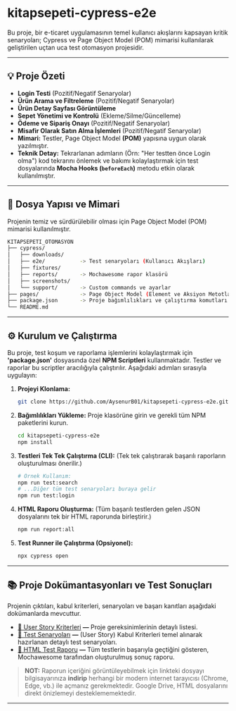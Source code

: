 # kitapsepeti-cypress-e2e

Bu proje, bir e-ticaret uygulamasının temel kullanıcı akışlarını kapsayan kritik senaryoları; Cypress ve Page Object Model (POM) mimarisi kullanılarak geliştirilen uçtan uca test otomasyon projesidir.

---

## 💡 Proje Özeti

* **Login Testi** (Pozitif/Negatif Senaryolar)
* **Ürün Arama ve Filtreleme**  (Pozitif/Negatif Senaryolar)
* **Ürün Detay Sayfası Görüntüleme**
* **Sepet Yönetimi ve Kontrolü** (Ekleme/Silme/Güncelleme)
* **Ödeme ve Sipariş Onayı** (Pozitif/Negatif Senaryolar)
* **Misafir Olarak Satın Alma İşlemleri** (Pozitif/Negatif Senaryolar)
* **Mimari:** Testler, Page Object Model **(POM)** yapısına uygun olarak yazılmıştır.
* **Teknik Detay:** Tekrarlanan adımların (Örn: "Her testten önce Login olma") kod tekrarını önlemek ve bakımı kolaylaştırmak için test dosyalarında **Mocha Hooks (`beforeEach`)** metodu etkin olarak kullanılmıştır.

---

## 📁 Dosya Yapısı ve Mimari

Projenin temiz ve sürdürülebilir olması için Page Object Model (POM) mimarisi kullanılmıştır.

```bash
KITAPSEPETI_OTOMASYON
├── cypress/
│   ├── downloads/     
│   ├── e2e/           -> Test senaryoları (Kullanıcı Akışları)
│   ├── fixtures/      
│   ├── reports/       -> Mochawesome rapor klasörü
│   ├── screenshots/   
│   └── support/       -> Custom commands ve ayarlar
├── pages/             -> Page Object Model (Element ve Aksiyon Metotları)
├── package.json       -> Proje bağımlılıkları ve çalıştırma komutları
└── README.md
```

---

## ⚙️ Kurulum ve Çalıştırma

Bu proje, test koşum ve raporlama işlemlerini kolaylaştırmak için **'package.json'** dosyasında özel **NPM Scriptleri** kullanmaktadır. Testler ve raporlar bu scriptler aracılığıyla çalıştırılır. Aşağıdaki adımları sırasıyla uygulayın:

1.  **Projeyi Klonlama:**
    ```bash
    git clone https://github.com/AysenurB01/kitapsepeti-cypress-e2e.git
    ```
2.  **Bağımlılıkları Yükleme:** Proje klasörüne girin ve gerekli tüm NPM paketlerini kurun.
    ```bash
    cd kitapsepeti-cypress-e2e
    npm install
    ```
3.  **Testleri Tek Tek Çalıştırma (CLI):** (Tek tek çalıştırarak başarılı raporların oluşturulması önerilir.)
    ```bash
    # Örnek Kullanım:
    npm run test:search
    # ...Diğer tüm test senaryoları buraya gelir
    npm run test:login
    ```
4.  **HTML Raporu Oluşturma:** (Tüm başarılı testlerden gelen JSON dosyalarını tek bir HTML raporunda birleştirir.)
    ```bash
    npm run report:all
    ```
5.  **Test Runner ile Çalıştırma (Opsiyonel):**
    ```bash
    npx cypress open
    ```

---

## 📚 Proje Dokümantasyonları ve Test Sonuçları

Projenin çıktıları, kabul kriterleri, senaryoları ve başarı kanıtları aşağıdaki dokümanlarda mevcuttur.

- [📄 User Story Kriterleri](https://docs.google.com/spreadsheets/d/1yI188XeFEMgtu2LrL9QDRiNO8rF1pnPFFAomGV-uI-0/edit?usp=sharing) **—** Proje gereksinimlerinin detaylı listesi.
- [📄 Test Senaryoları](https://docs.google.com/spreadsheets/d/1kO7rVFXAK4pEAtFeZYSg857EQROckgzAxzwClk2Gqyo/edit?usp=sharing) **—** (User Story) Kabul Kriterleri temel alınarak hazırlanan detaylı test senaryoları.
- [🔗 HTML Test Raporu](https://drive.google.com/file/d/1wxM4PgdXyRXbh5IYsxXUHkL5VwjpWjWU/view?usp=sharing) **—** Tüm testlerin başarıyla geçtiğini gösteren, Mochawesome tarafından oluşturulmuş sonuç raporu.
  
> **NOT:** Raporun içeriğini görüntüleyebilmek için linkteki dosyayı bilgisayarınıza **indirip** herhangi bir modern internet tarayıcısı (Chrome, Edge, vb.) ile açmanız gerekmektedir. Google Drive, HTML dosyalarını direkt önizlemeyi desteklememektedir.

---
